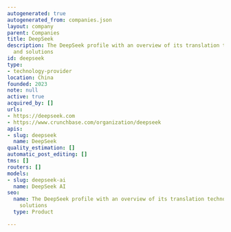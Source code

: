 ```yaml
---
autogenerated: true
autogenerated_from: companies.json
layout: company
parent: Companies
title: DeepSeek
description: The DeepSeek profile with an overview of its translation technologies
  and solutions
id: deepseek
type:
- technology-provider
location: China
founded: 2023
note: null
active: true
acquired_by: []
urls:
- https://deepseek.com
- https://www.crunchbase.com/organization/deepseek
apis:
- slug: deepseek
  name: DeepSeek
quality_estimation: []
automatic_post_editing: []
tms: []
routers: []
models:
- slug: deepseek-ai
  name: DeepSeek AI
seo:
  name: The DeepSeek profile with an overview of its translation technologies and
    solutions
  type: Product

---
```


